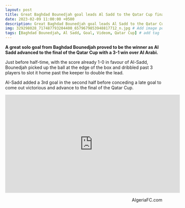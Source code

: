 ```yaml
---
layout: post
title: Great Baghdad Bounedjah goal leads Al Sadd to the Qatar Cup final
date: 2023-02-09 11:00:00 +0500
description: Great Baghdad Bounedjah goal leads Al Sadd to the Qatar Cup final # Add post description (optional)
img: 329298028_717487793204400_6579679853948817712_n.jpg # Add image post (optional)
tags: [Baghdad Bounedjah, Al Sadd, Goal, Videom, Qatar Cup] # add tag
---
```

**A great solo goal from Baghdad Bounedjah proved to be the winner as Al Sadd advanced to the final of the Qatar Cup with a 3-1 win over Al Arabi.**

Just before half-time, with the score already 1-0 in favour of Al-Sadd, Bounedjah picked up the ball at the edge of the box and dribbled past 3 players to slot it home past the keeper to double the lead.

Al-Sadd added a 3rd goal in the second half before conceding a late goal to come out victorious and advance to the final of the Qatar Cup. 

<iframe width="560" height="315" src="https://www.youtube.com/embed/O33cwE8CFg4" title="YouTube video player" frameborder="0" allow="accelerometer; autoplay; clipboard-write; encrypted-media; gyroscope; picture-in-picture; web-share" allowfullscreen></iframe>

<p style="text-align:right">AlgeriaFC.com</p>
